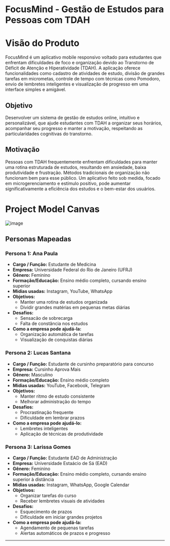 # FocusMind - Gestão de Estudos para Pessoas com TDAH

#  Visão do Produto

FocusMind é um aplicativo mobile responsivo voltado para estudantes que enfrentam dificuldades de foco e organização devido ao Transtorno de Déficit de Atenção e Hiperatividade (TDAH). A aplicação oferece funcionalidades como cadastro de atividades de estudo, divisão de grandes tarefas em micrometas, controle de tempo com técnicas como Pomodoro, envio de lembretes inteligentes e visualização de progresso em uma interface simples e amigável.

## Objetivo

Desenvolver um sistema de gestão de estudos online, intuitivo e personalizável, que ajude estudantes com TDAH a organizar seus horários, acompanhar seu progresso e manter a motivação, respeitando as particularidades cognitivas do transtorno.

## Motivação

Pessoas com TDAH frequentemente enfrentam dificuldades para manter uma rotina estruturada de estudos, resultando em ansiedade, baixa produtividade e frustração. Métodos tradicionais de organização não funcionam bem para esse público. Um aplicativo feito sob medida, focado em microgerenciamento e estímulo positivo, pode aumentar significativamente a eficiência dos estudos e o bem-estar dos usuários.

# Project Model Canvas

![image](https://github.com/user-attachments/assets/72b00c30-1b6b-40bd-8c0c-35348af5fd0c)


## Personas Mapeadas

### Persona 1: Ana Paula

- **Cargo / Função:** Estudante de Medicina
- **Empresa:** Universidade Federal do Rio de Janeiro (UFRJ)
- **Gênero:** Feminino
- **Formação/Educação:** Ensino médio completo, cursando ensino superior
- **Mídias usadas:** Instagram, YouTube, WhatsApp
- **Objetivos:**
  - Manter uma rotina de estudos organizada
  - Dividir grandes matérias em pequenas metas diárias
- **Desafios:**
  - Sensacão de sobrecarga
  - Falta de constância nos estudos
- **Como a empresa pode ajudá-la:**
  - Organização automática de tarefas
  - Visualização de conquistas diárias

### Persona 2: Lucas Santana

- **Cargo / Função:** Estudante de cursinho preparatório para concurso
- **Empresa:** Cursinho Aprova Mais
- **Gênero:** Masculino
- **Formação/Educação:** Ensino médio completo
- **Mídias usadas:** YouTube, Facebook, Telegram
- **Objetivos:**
  - Manter ritmo de estudo consistente
  - Melhorar administração do tempo
- **Desafios:**
  - Procrastinação frequente
  - Dificuldade em lembrar prazos
- **Como a empresa pode ajudá-lo:**
  - Lembretes inteligentes
  - Aplicação de técnicas de produtividade

### Persona 3: Larissa Gomes

- **Cargo / Função:** Estudante EAD de Administração
- **Empresa:** Universidade Estaácio de Sá (EAD)
- **Gênero:** Feminino
- **Formação/Educação:** Ensino médio completo, cursando ensino superior à distância
- **Mídias usadas:** Instagram, WhatsApp, Google Calendar
- **Objetivos:**
  - Organizar tarefas do curso
  - Receber lembretes visuais de atividades
- **Desafios:**
  - Esquecimento de prazos
  - Dificuldade em iniciar grandes projetos
- **Como a empresa pode ajudá-la:**
  - Agendamento de pequenas tarefas
  - Alertas automáticos de prazos e progresso

---
